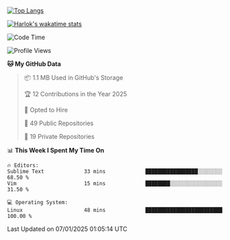 [![Top Langs](https://github-readme-stats.vercel.app/api/top-langs/?username=remisiki&theme=dracula&layout=compact&hide=Jupyter%20Notebook,CSS,HTML&langs_count=10&exclude_repo=GMM-Demux-GUI)](https://github.com/anuraghazra/github-readme-stats)

[![Harlok's wakatime stats](https://github-readme-stats.vercel.app/api/wakatime?username=@remisiki&theme=dracula&layout=compact&langs_count=10&hide=other,html,css,text,json,markdown,jupyter)](https://github.com/anuraghazra/github-readme-stats)

<!--START_SECTION:waka-->
![Code Time](http://img.shields.io/badge/Code%20Time-870%20hrs%2031%20mins-blue)

![Profile Views](http://img.shields.io/badge/Profile%20Views-0-blue)

**🐱 My GitHub Data** 

> 📦 1.1 MB Used in GitHub's Storage 
 > 
> 🏆 12 Contributions in the Year 2025
 > 
> 💼 Opted to Hire
 > 
> 📜 49 Public Repositories 
 > 
> 🔑 19 Private Repositories 
 > 
📊 **This Week I Spent My Time On** 

```text
🔥 Editors: 
Sublime Text             33 mins             █████████████████░░░░░░░░   68.50 % 
Vim                      15 mins             ████████░░░░░░░░░░░░░░░░░   31.50 % 

💻 Operating System: 
Linux                    48 mins             █████████████████████████   100.00 % 
```


 Last Updated on 07/01/2025 01:05:14 UTC
<!--END_SECTION:waka-->
